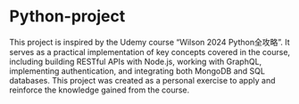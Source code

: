 # Python-project
This project is inspired by the Udemy course “Ｗilson 2024 Python全攻略”. It serves as a practical implementation of key concepts covered in the course, including building RESTful APIs with Node.js, working with GraphQL, implementing authentication, and integrating both MongoDB and SQL databases. This project was created as a personal exercise to apply and reinforce the knowledge gained from the course.
